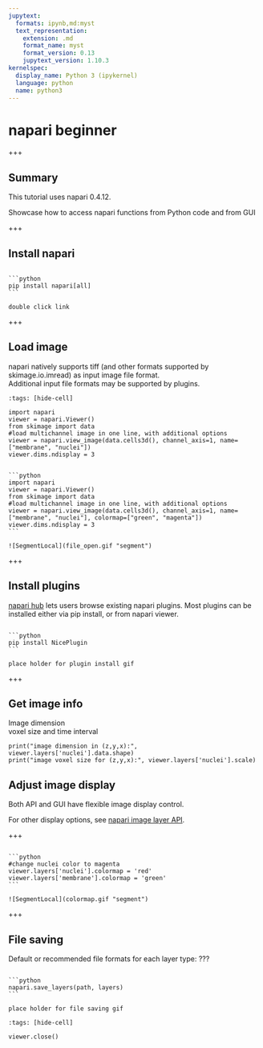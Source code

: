 ```yaml
---
jupytext:
  formats: ipynb,md:myst
  text_representation:
    extension: .md
    format_name: myst
    format_version: 0.13
    jupytext_version: 1.10.3
kernelspec:
  display_name: Python 3 (ipykernel)
  language: python
  name: python3
---
```


# napari beginner

+++

## Summary

This tutorial uses napari 0.4.12. <br>

Showcase how to access napari functions from Python code and from GUI

+++

## Install napari

````{tabbed} napari in code

```python
pip install napari[all]
```

````

````{tabbed} napari in GUI
double click link
````

+++

## Load image
napari natively supports tiff (and other formats supported by skimage.io.imread) as input image file format.<br>
Additional input file formats may be supported by plugins.<br>

```{code-cell} ipython3
:tags: [hide-cell]

import napari
viewer = napari.Viewer()
from skimage import data
#load multichannel image in one line, with additional options
viewer = napari.view_image(data.cells3d(), channel_axis=1, name=["membrane", "nuclei"])
viewer.dims.ndisplay = 3
```

````{tabbed} napari in code

```python
import napari
viewer = napari.Viewer()
from skimage import data
#load multichannel image in one line, with additional options
viewer = napari.view_image(data.cells3d(), channel_axis=1, name=["membrane", "nuclei"], colormap=["green", "magenta"])
viewer.dims.ndisplay = 3
```

````

````{tabbed} napari in GUI gif
![SegmentLocal](file_open.gif "segment")
````

+++

## Install plugins

[napari hub](https://www.napari-hub.org/) lets users browse existing napari plugins. Most plugins can be installed either via pip install, or from napari viewer.

````{tabbed} pip install

```python
pip install NicePlugin
```

````

````{tabbed} napari viewer plugin install
place holder for plugin install gif
````

+++

## Get image info

Image dimension <br>
voxel size and time interval <br>

```{code-cell} ipython3
print("image dimension in (z,y,x):", viewer.layers['nuclei'].data.shape)
print("image voxel size for (z,y,x):", viewer.layers['nuclei'].scale)
```

## Adjust image display

Both API and GUI have flexible image display control.<br>

For other display options, see [napari image layer API](https://napari.org/api/stable/napari.layers.Image.html).

+++

````{tabbed} napari in code

```python
#change nuclei color to magenta
viewer.layers['nuclei'].colormap = 'red'
viewer.layers['membrane'].colormap = 'green'
```

````

````{tabbed} napari in GUI gif
![SegmentLocal](colormap.gif "segment")
````

+++

## File saving

Default or recommended file formats for each layer type:
???

````{tabbed} napari in code

```python
napari.save_layers(path, layers)
```

````

````{tabbed} napari in GUI gif
place holder for file saving gif
````

```{code-cell} ipython3
:tags: [hide-cell]

viewer.close()
```
